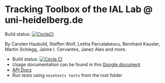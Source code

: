 # Tracking Toolbox of the IAL Lab @ uni-heidelberg.de

Build status: [![CircleCI](https://circleci.com/gh/ilastik/hytra.svg?style=svg)](https://circleci.com/gh/ilastik/hytra)

By Carsten Haubold, Steffen Wolf, Letitia Parcalabescu, Bernhard Kausler, Martin Schiegg, Jaime I. Cervantes, Janez Ales and more.

* Build status: [ ![Circle CI](https://circleci.com/gh/ilastik/hytra.png?style=shield&circle-token=27b4fff289dfdb41575cecfab8e865c7cac6a099) ](https://circleci.com/gh/chaubold/hytra)
* Usage documentation can be found in this [Google document](https://docs.google.com/document/d/1jxkYGlTEUCPqH03pip03eDBBX2pVYEhPGHHvbegHiWw/edit?usp=sharing)
* [API Docs](http://chaubold.github.io/hytra/hytra/index.html)
* Run tests using `nosetests tests` from the root folder
